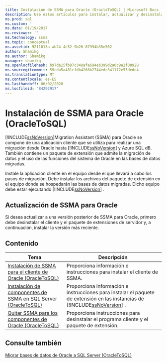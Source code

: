 ```yaml
---
title: Instalación de SSMA para Oracle (OracleToSQL) | Microsoft Docs
description: Use estos artículos para instalar, actualizar y desinstalar SQL Server Migration Assistant (SSMA) para Oracle, que incluye una aplicación cliente y un paquete de extensión.
ms.prod: sql
ms.custom: ''
ms.date: 01/19/2017
ms.reviewer: ''
ms.technology: ssma
ms.topic: conceptual
ms.assetid: 9211013a-ab24-4c52-9b26-87994b35e502
author: Shamikg
ms.author: Shamikg
manager: shamikg
ms.openlocfilehash: b97da15fb97c348afa694eb399d2a0c9a2f08928
ms.sourcegitcommit: 59cda5a481cfdb4268b2744edc341172e53dede4
ms.translationtype: MT
ms.contentlocale: es-ES
ms.lasthandoff: 06/02/2020
ms.locfileid: "84292917"
---
```

# <a name="installing-ssma--for-oracle-oracletosql"></a>Instalación de SSMA para Oracle (OracleToSQL)
[!INCLUDE[ssNoVersion](../../includes/ssnoversion-md.md)]Migration Assistant (SSMA) para Oracle se compone de una aplicación cliente que se utiliza para realizar una migración desde Oracle hasta [!INCLUDE[ssNoVersion](../../includes/ssnoversion-md.md)] y Azure SQL dB. También contiene un paquete de extensión que admite la migración de datos y el uso de las funciones del sistema de Oracle en las bases de datos migradas.  
  
Instale la aplicación cliente en el equipo desde el que llevará a cabo los pasos de migración. Debe instalar los archivos del paquete de extensión en el equipo donde se hospedarán las bases de datos migradas. Dicho equipo debe estar ejecutando [!INCLUDE[ssNoVersion](../../includes/ssnoversion-md.md)] .  
  
## <a name="upgrading-ssma-for-oracle"></a>Actualización de SSMA para Oracle  
Si desea actualizar a una versión posterior de SSMA para Oracle, primero debe desinstalar el cliente y el paquete de extensiones de servidor y, a continuación, instalar la versión más reciente.  
  
## <a name="contents"></a>Contenido  
  
|Tema|Descripción|  
|---------|---------------|  
|[Instalación de SSMA para el cliente de Oracle &#40;OracleToSQL&#41;](../../ssma/oracle/installing-ssma-for-oracle-client-oracletosql.md)|Proporciona información e instrucciones para instalar el cliente de SSMA.|  
|[Instalación de componentes de SSMA en SQL Server &#40;OracleToSQL&#41;](../../ssma/oracle/installing-ssma-components-on-sql-server-oracletosql.md)|Proporciona información e instrucciones para instalar el paquete de extensión en las instancias de [!INCLUDE[ssNoVersion](../../includes/ssnoversion-md.md)] .|  
|[Quitar SSMA para los componentes de Oracle &#40;OracleToSQL&#41;](../../ssma/oracle/removing-ssma-for-oracle-components-oracletosql.md)|Proporciona instrucciones para desinstalar el programa cliente y el paquete de extensión.|  
  
## <a name="see-also"></a>Consulte también  
[Migrar bases de datos de Oracle a SQL Server &#40;OracleToSQL&#41;](../../ssma/oracle/migrating-oracle-databases-to-sql-server-oracletosql.md)  
  
